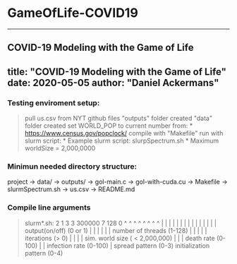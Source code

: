 # GameOfLife-COVID19
---
## COVID-19 Modeling with the Game of Life
title: "COVID-19 Modeling with the Game of Life"
date: 2020-05-05
author: "Daniel Ackermans"
---

### Testing enviroment setup:
> pull us.csv from NYT github files
> "outputs" folder created
> "data" folder created
> set WORLD_POP to current number from: 
	* https://www.census.gov/popclock/
> compile with "Makefile"
> run with slurm script:
	* Example slurm script: slurpSpectrum.sh
	* Maximum worldSize = 2,000,0000

### Minimun needed directory structure:
project
-> data/
-> outputs/
-> gol-main.c
-> gol-with-cuda.cu
-> Makefile
-> slurmSpectrum.sh
-> us.csv
-> README.md

### Compile line arguments 
> slurm*.sh:
2 1 3 3 300000 7 128 0
^ ^ ^ ^ ^      ^ ^   ^
| | | | |      | |   |
| | | | |      | |   output(on/off) (0 or 1)
| | | | | 	   | number of threads (1-128)
| | | | |      iterations (> 0)
| | | | sim. world size ( < 2,000,000)
| | | death rate (0-100)
| | infection rate (0-100)
| spread pattern (0-3)
initialization pattern (0-4)
